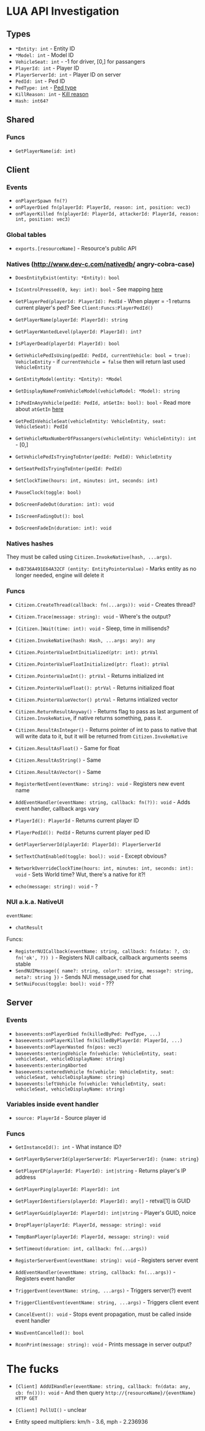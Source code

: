# LUA API Investigation

## Types

- `*Entity: int` - Entity ID
- `*Model: int` - Model ID
- `VehicleSeat: int` - -1 for driver, [0,] for passangers
- `PlayerId: int` - Player ID
- `PlayerServerId: int` - Player ID on server
- `PedId: int` - Ped ID
- `PedType: int` - [Ped type](Lists/PedTypes.md)
- `KillReason: int` - [Kill reason](Lists/KillReasons.md)
- `Hash: int64?`

## Shared

### Funcs

- `GetPlayerName(id: int)`


## Client

### Events

- `onPlayerSpawn fn(?)`
- `onPlayerDied fn(playerId: PlayerId, reason: int, position: vec3)`
- `onPlayerKilled fn(playerId: PlayerId, attackerId: PlayerId, reason: int, position: vec3)`

### Global tables

- `exports.[resourceName]` - Resource's public API

### Natives (http://www.dev-c.com/nativedb/ angry-cobra-case)

- `DoesEntityExist(entity: *Entity): bool`

- `IsControlPressed(0, key: int): bool` - See mapping [here](http://www.dev-c.com/nativedb/func/info/f3a21bcd95725a4a)

- `GetPlayerPed(playerId: PlayerId): PedId` - When player = -1 returns current player's ped? See `Client:Funcs:PlayerPedId()`
- `GetPlayerName(playerId: PlayerId): string`
- `GetPlayerWantedLevel(playerId: PlayerId): int?`
- `IsPlayerDead(playerId: PlayerId): bool`

- `GetVehiclePedIsUsing(pedId: PedId, currentVehicle: bool = true): VehicleEntity` - if `currentVehicle = false` then will return last used `VehicleEntity`
- `GetEntityModel(entity: *Entity): *Model`
- `GetDisplayNameFromVehicleModel(vehicleModel: *Model): string`
- `IsPedInAnyVehicle(pedId: PedId, atGetIn: bool): bool` - Read more about `atGetIn` [here](http://www.dev-c.com/nativedb/func/info/997abd671d25ca0b)
- `GetPedInVehicleSeat(vehicleEntity: VehicleEntity, seat: VehicleSeat): PedId`
- `GetVehicleMaxNumberOfPassangers(vehicleEntity: VehicleEntity): int` - [0,]
- `GetVehiclePedIsTryingToEnter(pedId: PedId): VehicleEntity`
- `GetSeatPedIsTryingToEnter(pedId: PedId)`

- `SetClockTime(hours: int, minutes: int, seconds: int)`
- `PauseClock(toggle: bool)`

- `DoScreenFadeOut(duration: int): void`
- `IsScreenFadingOut(): bool`
- `DoScreenFadeIn(duration: int): void`

### Natives hashes

They must be called using `Citizen.InvokeNative(hash, ...args)`.

- `0xB736A491E64A32CF (entity: EntityPointerValue)` - Marks entity as no longer needed, engine will delete it

### Funcs

- `Citizen.CreateThread(callback: fn(...args)): void` - Creates thread?
- `Citizen.Trace(message: string): void` - Where's the output?
- `[Citizen.]Wait(time: int): void` - Sleep, time in millisends?

- `Citizen.InvokeNative(hash: Hash, ...args: any): any`
- `Citizen.PointerValueIntInitialized(ptr: int): ptrVal`
- `Citizen.PointerValueFloatInitialized(ptr: float): ptrVal`
- `Citizen.PointerValueInt(): ptrVal` - Returns initialized int
- `Citizen.PointerValueFloat(): ptrVal` - Returns initialized float
- `Citizen.PointerValueVector() ptrVal` - Returns intialized vector
- `Citizen.ReturnResultAnyway()` - Returns flag to pass as last argument of `Citizen.InvokeNative`, if native returns something, pass it.
- `Citizen.ResultAsInteger()` - Returns pointer of int to pass to native that will write data to it, but it will be returned from `Citizen.InvokeNative`
- `Citizen.ResultAsFloat()` - Same for float
- `Citizen.ResultAsString()` - Same
- `Citizen.ResultAsVector()` - Same

- `RegisterNetEvent(eventName: string): void` - Registers new event name
- `AddEventHandler(eventName: string, callback: fn(?)): void` - Adds event handler, callback args vary

- `PlayerId(): PlayerId` - Returns current player ID
- `PlayerPedId(): PedId` - Returns current player ped ID
- `GetPlayerServerId(playerId: PlayerId): PlayerServerId`

- `SetTextChatEnabled(toggle: bool): void` - Except obvious?

- `NetworkOverrideClockTime(hours: int, minutes: int, seconds: int): void` - Sets World time? Wut, there's a native for it?!

- `echo(message: string): void` - ?

### NUI a.k.a. NativeUI

`eventName`:
- `chatResult`

Funcs:

- `RegisterNUICallback(eventName: string, callback: fn(data: ?, cb: fn('ok', ?)) )` - Registers NUI callback, callback arguments seems stable
- `SendNUIMessage({ name?: string, color?: string, message?: string, meta?: string })` - Sends NUI message,used for chat
- `SetNuiFocus(toggle: bool): void` - ???


## Server

### Events

- `baseevents:onPlayerDied fn(killedByPed: PedType, ...)`
- `baseevents:onPlayerKilled fn(killedByPlayerId: PlayerId, ...)`
- `baseevents:onPlayerWasted fn(pos: vec3)`
- `baseevents:enteringVehicle fn(vehicle: VehicleEntity, seat: vehicleSeat, vehicleDisplayName: string)`
- `baseevents:enteringAborted`
- `baseevents:enteredVehicle fn(vehicle: VehicleEntity, seat: vehicleSeat, vehicleDisplayName: string)`
- `baseevents:leftVehicle fn(vehicle: VehicleEntity, seat: vehicleSeat, vehicleDisplayName: string)`

### Variables inside event handler

- `source: PlayerId` - Source player id

### Funcs

- `GetInstanceId(): int` - What instance ID?

- `GetPlayerByServerId(playerServerId: PlayerServerId): {name: string}`
- `GetPlayerEP(playerId: PlayerId): int|string` - Returns player's IP address
- `GetPlayerPing(playerId: PlayerId): int`
- `GetPlayerIdentifiers(playerId: PlayerId): any[]` - retval[1] is GUID
- `GetPlayerGuid(playerId: PlayerId): int|string` - Player's GUID, noice

- `DropPlayer(playerId: PlayerId, message: string): void`
- `TempBanPlayer(playerId: PlayerId, message: string): void`

- `SetTimeout(duration: int, callback: fn(...args))`

- `RegisterServerEvent(eventName: string): void` - Registers server event
- `AddEventHandler(eventName: string, callback: fn(...args))` - Registers event handler
- `TriggerEvent(eventName: string, ...args)` - Triggers server(?) event
- `TriggerClientEvent(eventName: string, ...args)` - Triggers client event
- `CancelEvent(): void` - Stops event propagation, must be called inside event handler
- `WasEventCancelled(): bool`

- `RconPrint(message: string): void` - Prints message in server output?



# The fucks

- `[Client] AddUIHandler(eventName: string, callback: fn(data: any, cb: fn())): void` - And then query `http://{resourceName}/{eventName}` `HTTP GET`
- `[Client] PollUI()` - unclear

- Entity speed multipliers: km/h - 3.6, mph - 2.236936
